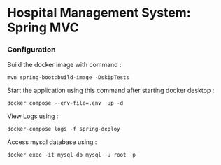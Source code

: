 # Hospital Management System: Spring MVC

### Configuration
Build the docker image with command :

    mvn spring-boot:build-image -DskipTests

Start the application using this command after starting docker desktop :

    docker compose --env-file=.env  up -d

View Logs using : 

    docker-compose logs -f spring-deploy

Access mysql database using : 

    docker exec -it mysql-db mysql -u root -p

